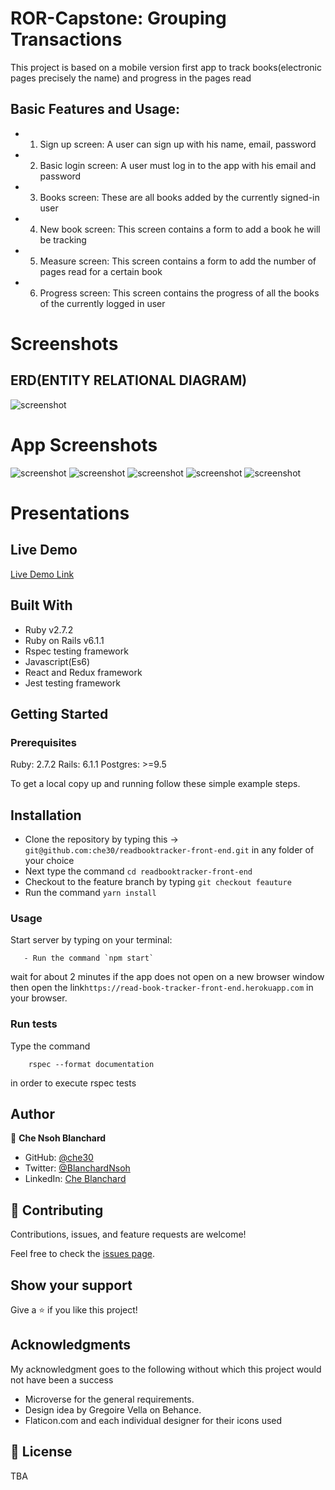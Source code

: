 # ROR-Capstone: Grouping Transactions
This project  is based on a mobile version first app to track books(electronic pages precisely the name) and progress in the pages read
## Basic Features and Usage:
- 1. Sign up screen: A user can sign up with his name, email, password
- 2. Basic login screen: A user must log in to the app with his email and password
- 3. Books screen: These are all books added by the currently signed-in user
- 4. New book screen: This screen contains a form to add a book he will be tracking
- 5. Measure screen:  This screen contains a form to add the number of pages read for a       certain book
- 6. Progress screen: This screen contains the progress of all the books of the currently logged in user
  
# Screenshots

##   ERD(ENTITY RELATIONAL DIAGRAM)
![screenshot](app/images/tracking__app__screenshot.png)

# App Screenshots
![screenshot](app/images/tracker_login.png)
![screenshot](app/images/tracker__dashboard.png)
![screenshot](app/images/tracker__books.png)
![screenshot](app/images/tracker__newbook.png)
![screenshot](app/images/tracker__measurement.png)
# Presentations
##  Live Demo
[Live Demo Link](https://read-book-tracker-front-end.herokuapp.com/)

## Built With

- Ruby v2.7.2
- Ruby on Rails v6.1.1
- Rspec testing framework
- Javascript(Es6)
- React and Redux framework
- Jest testing framework

## Getting Started

### Prerequisites

Ruby: 2.7.2
Rails: 6.1.1
Postgres: >=9.5

To get a local copy up and running follow these simple example steps.
## Installation
- Clone the repository by typing this -> `git@github.com:che30/readbooktracker-front-end.git` in any folder of your choice
- Next type the command `cd readbooktracker-front-end` 
- Checkout  to the feature branch by  typing `git checkout feauture`
- Run the command `yarn install`

### Usage

Start server by typing on your terminal:

```
   - Run the command `npm start` 
```
wait for about 2 minutes if the app does not open on a new browser window then open the link`https://read-book-tracker-front-end.herokuapp.com` in your browser.

### Run tests
Type the command
```
    rspec --format documentation
```
in order to execute rspec tests

## Author
👤 **Che Nsoh Blanchard**

- GitHub: [@che30](https://github.com/che30)
- Twitter: [@BlanchardNsoh](https://twitter.com/che55085128 )
- LinkedIn: [Che Blanchard](https://www.linkedin.com/in/che-nsoh-9455271b0/)

## 🤝 Contributing

Contributions, issues, and feature requests are welcome!

Feel free to check the [issues page](issues/).

## Show your support

Give a ⭐️ if you like this project!

## Acknowledgments
My acknowledgment goes to the following without which this project would not have been a success
- Microverse for the general requirements.
- Design idea by Gregoire Vella on Behance.
- Flaticon.com and each individual designer for their icons used

## 📝 License

TBA